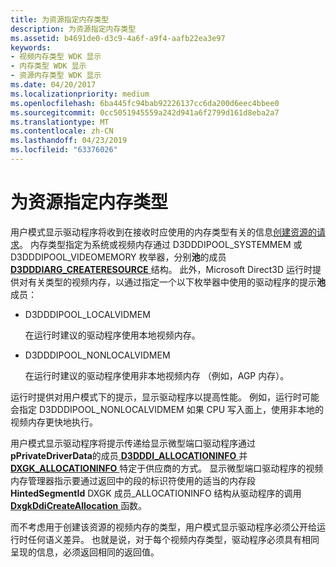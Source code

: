 ```yaml
---
title: 为资源指定内存类型
description: 为资源指定内存类型
ms.assetid: b4691de0-d3c9-4a6f-a9f4-aafb22ea3e97
keywords:
- 视频内存类型 WDK 显示
- 内存类型 WDK 显示
- 资源内存类型 WDK 显示
ms.date: 04/20/2017
ms.localizationpriority: medium
ms.openlocfilehash: 6ba445fc94bab92226137cc6da200d6eec4bbee0
ms.sourcegitcommit: 0cc5051945559a242d941a6f2799d161d8eba2a7
ms.translationtype: MT
ms.contentlocale: zh-CN
ms.lasthandoff: 04/23/2019
ms.locfileid: "63376026"
---
```

# <a name="specifying-memory-type-for-a-resource"></a>为资源指定内存类型


用户模式显示驱动程序将收到在接收时应使用的内存类型有关的信息[创建资源的请求](requesting-and-using-surface-memory.md)。 内存类型指定为系统或视频内存通过 D3DDDIPOOL\_SYSTEMMEM 或 D3DDDIPOOL\_VIDEOMEMORY 枚举器，分别**池**的成员[ **D3DDDIARG\_CREATERESOURCE** ](https://msdn.microsoft.com/library/windows/hardware/ff542963)结构。 此外，Microsoft Direct3D 运行时提供对有关类型的视频内存，以通过指定一个以下枚举器中使用的驱动程序的提示**池**成员：

-   D3DDDIPOOL\_LOCALVIDMEM

    在运行时建议的驱动程序使用本地视频内存。

-   D3DDDIPOOL\_NONLOCALVIDMEM

    在运行时建议的驱动程序使用非本地视频内存 （例如，AGP 内存）。

运行时提供对用户模式下的提示，显示驱动程序以提高性能。 例如，运行时可能会指定 D3DDDIPOOL\_NONLOCALVIDMEM 如果 CPU 写入面上，使用非本地的视频内存更快地执行。

用户模式显示驱动程序将提示传递给显示微型端口驱动程序通过**pPrivateDriverData**的成员[ **D3DDDI\_ALLOCATIONINFO** ](https://msdn.microsoft.com/library/windows/hardware/ff544364)并[ **DXGK\_ALLOCATIONINFO** ](https://msdn.microsoft.com/library/windows/hardware/ff560960)特定于供应商的方式。 显示微型端口驱动程序的视频内存管理器指示要通过返回中的段的标识符使用的适当的内存段**HintedSegmentId** DXGK 成员\_ALLOCATIONINFO 结构从驱动程序的调用[ **DxgkDdiCreateAllocation** ](https://msdn.microsoft.com/library/windows/hardware/ff559606)函数。

而不考虑用于创建该资源的视频内存的类型，用户模式显示驱动程序必须公开给运行时任何语义差异。 也就是说，对于每个视频内存类型，驱动程序必须具有相同呈现的信息，必须返回相同的返回值。

 

 





